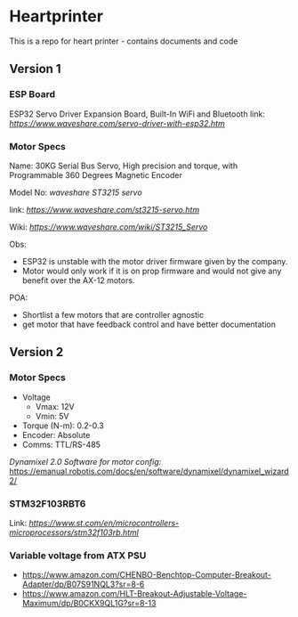 # Heartprinter
This is a repo for heart printer - contains documents and code

## Version 1
### ESP Board
ESP32 Servo Driver Expansion Board, Built-In WiFi and Bluetooth
link: *https://www.waveshare.com/servo-driver-with-esp32.htm*


### Motor Specs

Name: 30KG Serial Bus Servo, High precision and torque, with Programmable 360 Degrees Magnetic Encoder

Model No: *waveshare ST3215 servo*

link: *https://www.waveshare.com/st3215-servo.htm*

Wiki: *https://www.waveshare.com/wiki/ST3215_Servo*

Obs:
* ESP32 is unstable with the motor driver firmware given by the company.
* Motor would only work if it is on prop firmware and would not give any benefit over the AX-12 motors.

POA:
* Shortlist a few motors that are controller agnostic
* get motor that have feedback control and have better documentation

## Version 2
### Motor Specs
* Voltage
    * Vmax: 12V
    * Vmin: 5V
* Torque (N-m): 0.2-0.3
* Encoder: Absolute
* Comms: TTL/RS-485

*Dynamixel 2.0 Software for motor config:* https://emanual.robotis.com/docs/en/software/dynamixel/dynamixel_wizard2/

### STM32F103RBT6
Link: *https://www.st.com/en/microcontrollers-microprocessors/stm32f103rb.html*

### Variable voltage from ATX PSU
* https://www.amazon.com/CHENBO-Benchtop-Computer-Breakout-Adapter/dp/B07S91NQL3?sr=8-6
* https://www.amazon.com/HLT-Breakout-Adjustable-Voltage-Maximum/dp/B0CKX9QL1G?sr=8-13
